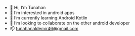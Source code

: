 - 👋 Hi, I’m Tunahan
- 👀 I’m interested in  android apps
- 🌱 I’m currently learning  Android Kotlin
- 💞️ I’m looking to collaborate on the other android developer
- 📫 tunahanaldemir46@gmail.com

<!---
Rimedla/Rimedla is a ✨ special ✨ repository because its `README.md` (this file) appears on your GitHub profile.
You can click the Preview link to take a look at your changes.
--->

